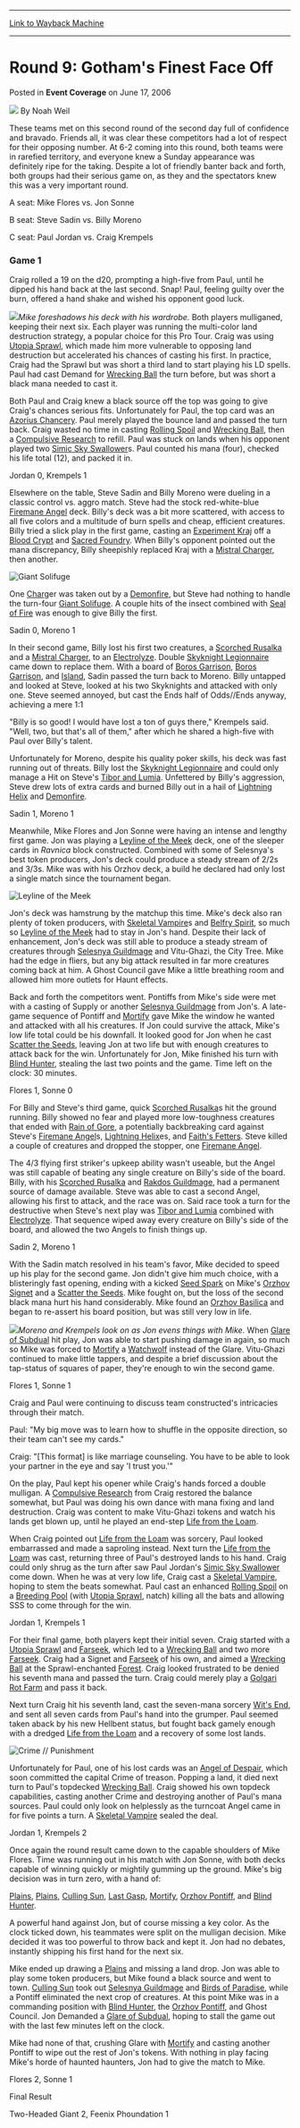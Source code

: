 
---
[Link to Wayback Machine](https://web.archive.org/web/20170621130826/http://magic.wizards.com/en/articles/archive/event-coverage/round-9-gothams-finest-face-2006-06-17)

[_metadata_:author]:- "Noah Weil"
[_metadata_:description]:- "These teams met on this second round of the second day full of confidence and bravado. Friends all, it was clear these competitors had a lot of respect for their opposing number. At 6-2 coming into this round, both teams were in rarefied territory, and everyone knew a Sunday appearance was definitely ripe for the taking. Despite a lot of friendly banter back and forth, both groups had their serious game on, as they and the spectators knew this was a very important round."
[_metadata_:generator]:- "Drupal 7 (http://drupal.org)"
[_metadata_:node]:- "542006"
[_metadata_:publish_date]:- "2006-06-17"
[_metadata_:source]:- "div-main-content"
[_metadata_:title]:- "Round 9: Gotham's Finest Face Off"
[_metadata_:wayback_capture_timestamp]:- "2017-06-21 13:08:26"
[_metadata_:wayback_raw_url]:- "https://web.archive.org/web/20170621130826id_/http://magic.wizards.com/en/articles/archive/event-coverage/round-9-gothams-finest-face-2006-06-17"
[_metadata_:wayback_url]:- "http://magic.wizards.com/en/articles/archive/event-coverage/round-9-gothams-finest-face-2006-06-17"
---


Round 9: Gotham's Finest Face Off
=================================



 Posted in **Event Coverage**
 on June 17, 2006 






![](https://media.magic.wizards.com/styles/auth_small/public/generic-avatar-150_113.png)
By Noah Weil












These teams met on this second round of the second day full of confidence and bravado. Friends all, it was clear these competitors had a lot of respect for their opposing number. At 6-2 coming into this round, both teams were in rarefied territory, and everyone knew a Sunday appearance was definitely ripe for the taking. Despite a lot of friendly banter back and forth, both groups had their serious game on, as they and the spectators knew this was a very important round.


A seat: Mike Flores vs. Jon Sonne  

B seat: Steve Sadin vs. Billy Moreno  

C seat: Paul Jordan vs. Craig Krempels


### Game 1


Craig rolled a 19 on the d20, prompting a high-five from Paul, until he dipped his hand back at the last second. Snap! Paul, feeling guilty over the burn, offered a hand shake and wished his opponent good luck.


![](https://media.magic.wizards.com/image_legacy_migration/sideboard/images/ptcha06/fm9_flores.jpg)*Mike foreshadows his deck with his wardrobe.*
Both players mulliganed, keeping their next six. Each player was running the multi-color land destruction strategy, a popular choice for this Pro Tour. Craig was using [Utopia Sprawl](http://gatherer.wizards.com/Pages/Card/Details.aspx?name=Utopia+Sprawl), which made him more vulnerable to opposing land destruction but accelerated his chances of casting his first. In practice, Craig had the Sprawl but was short a third land to start playing his LD spells. Paul had cast Demand for [Wrecking Ball](http://gatherer.wizards.com/Pages/Card/Details.aspx?name=Wrecking+Ball) the turn before, but was short a black mana needed to cast it.


Both Paul and Craig knew a black source off the top was going to give Craig's chances serious fits. Unfortunately for Paul, the top card was an [Azorius Chancery](http://gatherer.wizards.com/Pages/Card/Details.aspx?name=Azorius+Chancery). Paul merely played the bounce land and passed the turn back. Craig wasted no time in casting [Rolling Spoil](http://gatherer.wizards.com/Pages/Card/Details.aspx?name=Rolling+Spoil) and [Wrecking Ball](http://gatherer.wizards.com/Pages/Card/Details.aspx?name=Wrecking+Ball), then a [Compulsive Research](http://gatherer.wizards.com/Pages/Card/Details.aspx?name=Compulsive+Research) to refill. Paul was stuck on lands when his opponent played two [Simic Sky Swallower](http://gatherer.wizards.com/Pages/Card/Details.aspx?name=Simic+Sky+Swallower)s. Paul counted his mana (four), checked his life total (12), and packed it in.


Jordan 0, Krempels 1


Elsewhere on the table, Steve Sadin and Billy Moreno were dueling in a classic control vs. aggro match. Steve had the stock red-white-blue [Firemane Angel](http://gatherer.wizards.com/Pages/Card/Details.aspx?name=Firemane+Angel) deck. Billy's deck was a bit more scattered, with access to all five colors and a multitude of burn spells and cheap, efficient creatures. Billy tried a slick play in the first game, casting an [Experiment Kraj](http://gatherer.wizards.com/Pages/Card/Details.aspx?name=Experiment+Kraj) off a [Blood Crypt](http://gatherer.wizards.com/Pages/Card/Details.aspx?name=Blood+Crypt) and [Sacred Foundry](http://gatherer.wizards.com/Pages/Card/Details.aspx?name=Sacred+Foundry). When Billy's opponent pointed out the mana discrepancy, Billy sheepishly replaced Kraj with a [Mistral Charger](http://gatherer.wizards.com/Pages/Card/Details.aspx?name=Mistral+Charger), then another.



![Giant Solifuge](http://gatherer.wizards.com/Handlers/Image.ashx?type=card&name=Giant+Solifuge)

One [Char](http://gatherer.wizards.com/Pages/Card/Details.aspx?name=Char)ger was taken out by a [Demonfire](http://gatherer.wizards.com/Pages/Card/Details.aspx?name=Demonfire), but Steve had nothing to handle the turn-four [Giant Solifuge](http://gatherer.wizards.com/Pages/Card/Details.aspx?name=Giant+Solifuge). A couple hits of the insect combined with [Seal of Fire](http://gatherer.wizards.com/Pages/Card/Details.aspx?name=Seal+of+Fire) was enough to give Billy the first.


Sadin 0, Moreno 1


In their second game, Billy lost his first two creatures, a [Scorched Rusalka](http://gatherer.wizards.com/Pages/Card/Details.aspx?name=Scorched+Rusalka) and a [Mistral Charger](http://gatherer.wizards.com/Pages/Card/Details.aspx?name=Mistral+Charger), to an [Electrolyze](http://gatherer.wizards.com/Pages/Card/Details.aspx?name=Electrolyze). Double [Skyknight Legionnaire](http://gatherer.wizards.com/Pages/Card/Details.aspx?name=Skyknight+Legionnaire) came down to replace them. With a board of [Boros Garrison](http://gatherer.wizards.com/Pages/Card/Details.aspx?name=Boros+Garrison), [Boros Garrison](http://gatherer.wizards.com/Pages/Card/Details.aspx?name=Boros+Garrison), and [Island](http://gatherer.wizards.com/Pages/Card/Details.aspx?name=Island), Sadin passed the turn back to Moreno. Billy untapped and looked at Steve, looked at his two Skyknights and attacked with only one. Steve seemed annoyed, but cast the Ends half of Odds//Ends anyway, achieving a mere 1:1


"Billy is so good! I would have lost a ton of guys there," Krempels said. "Well, two, but that's all of them," after which he shared a high-five with Paul over Billy's talent.


Unfortunately for Moreno, despite his quality poker skills, his deck was fast running out of threats. Billy lost the [Skyknight Legionnaire](http://gatherer.wizards.com/Pages/Card/Details.aspx?name=Skyknight+Legionnaire) and could only manage a Hit on Steve's [Tibor and Lumia](http://gatherer.wizards.com/Pages/Card/Details.aspx?name=Tibor+and+Lumia). Unfettered by Billy's aggression, Steve drew lots of extra cards and burned Billy out in a hail of [Lightning Helix](http://gatherer.wizards.com/Pages/Card/Details.aspx?name=Lightning+Helix) and [Demonfire](http://gatherer.wizards.com/Pages/Card/Details.aspx?name=Demonfire).


Sadin 1, Moreno 1


Meanwhile, Mike Flores and Jon Sonne were having an intense and lengthy first game. Jon was playing a [Leyline of the Meek](http://gatherer.wizards.com/Pages/Card/Details.aspx?name=Leyline+of+the+Meek) deck, one of the sleeper cards in *Ravnica* block constructed. Combined with some of Selesnya's best token producers, Jon's deck could produce a steady stream of 2/2s and 3/3s. Mike was with his Orzhov deck, a build he declared had only lost a single match since the tournament began.



![Leyline of the Meek](http://gatherer.wizards.com/Handlers/Image.ashx?type=card&name=Leyline+of+the+Meek)

Jon's deck was hamstrung by the matchup this time. Mike's deck also ran plenty of token producers, with [Skeletal Vampire](http://gatherer.wizards.com/Pages/Card/Details.aspx?name=Skeletal+Vampire)s and [Belfry Spirit](http://gatherer.wizards.com/Pages/Card/Details.aspx?name=Belfry+Spirit), so much so [Leyline of the Meek](http://gatherer.wizards.com/Pages/Card/Details.aspx?name=Leyline+of+the+Meek) had to stay in Jon's hand. Despite their lack of enhancement, Jon's deck was still able to produce a steady stream of creatures through [Selesnya Guildmage](http://gatherer.wizards.com/Pages/Card/Details.aspx?name=Selesnya+Guildmage) and Vitu-Ghazi, the City Tree. Mike had the edge in fliers, but any big attack resulted in far more creatures coming back at him. A Ghost Council gave Mike a little breathing room and allowed him more outlets for Haunt effects.


Back and forth the competitors went. Pontiffs from Mike's side were met with a casting of Supply or another [Selesnya Guildmage](http://gatherer.wizards.com/Pages/Card/Details.aspx?name=Selesnya+Guildmage) from Jon's. A late-game sequence of Pontiff and [Mortify](http://gatherer.wizards.com/Pages/Card/Details.aspx?name=Mortify) gave Mike the window he wanted and attacked with all his creatures. If Jon could survive the attack, Mike's low life total could be his downfall. It looked good for Jon when he cast [Scatter the Seeds](http://gatherer.wizards.com/Pages/Card/Details.aspx?name=Scatter+the+Seeds), leaving Jon at two life but with enough creatures to attack back for the win. Unfortunately for Jon, Mike finished his turn with [Blind Hunter](http://gatherer.wizards.com/Pages/Card/Details.aspx?name=Blind+Hunter), stealing the last two points and the game. Time left on the clock: 30 minutes.


Flores 1, Sonne 0


For Billy and Steve's third game, quick [Scorched Rusalka](http://gatherer.wizards.com/Pages/Card/Details.aspx?name=Scorched+Rusalka)s hit the ground running. Billy showed no fear and played more low-toughness creatures that ended with [Rain of Gore](http://gatherer.wizards.com/Pages/Card/Details.aspx?name=Rain+of+Gore), a potentially backbreaking card against Steve's [Firemane Angel](http://gatherer.wizards.com/Pages/Card/Details.aspx?name=Firemane+Angel)s, [Lightning Helix](http://gatherer.wizards.com/Pages/Card/Details.aspx?name=Lightning+Helix)es, and [Faith's Fetters](http://gatherer.wizards.com/Pages/Card/Details.aspx?name=Faith%27s+Fetters). Steve killed a couple of creatures and dropped the stopper, one [Firemane Angel](http://gatherer.wizards.com/Pages/Card/Details.aspx?name=Firemane+Angel).


The 4/3 flying first striker's upkeep ability wasn't useable, but the Angel was still capable of beating any single creature on Billy's side of the board. Billy, with his [Scorched Rusalka](http://gatherer.wizards.com/Pages/Card/Details.aspx?name=Scorched+Rusalka) and [Rakdos Guildmage](http://gatherer.wizards.com/Pages/Card/Details.aspx?name=Rakdos+Guildmage), had a permanent source of damage available. Steve was able to cast a second Angel, allowing his first to attack, and the race was on. Said race took a turn for the destructive when Steve's next play was [Tibor and Lumia](http://gatherer.wizards.com/Pages/Card/Details.aspx?name=Tibor+and+Lumia) combined with [Electrolyze](http://gatherer.wizards.com/Pages/Card/Details.aspx?name=Electrolyze). That sequence wiped away every creature on Billy's side of the board, and allowed the two Angels to finish things up.


Sadin 2, Moreno 1


With the Sadin match resolved in his team's favor, Mike decided to speed up his play for the second game. Jon didn't give him much choice, with a blisteringly fast opening, ending with a kicked [Seed Spark](http://gatherer.wizards.com/Pages/Card/Details.aspx?name=Seed+Spark) on Mike's [Orzhov Signet](http://gatherer.wizards.com/Pages/Card/Details.aspx?name=Orzhov+Signet) and a [Scatter the Seeds](http://gatherer.wizards.com/Pages/Card/Details.aspx?name=Scatter+the+Seeds). Mike fought on, but the loss of the second black mana hurt his hand considerably. Mike found an [Orzhov Basilica](http://gatherer.wizards.com/Pages/Card/Details.aspx?name=Orzhov+Basilica) and began to re-assert his board position, but was still very low in life.


![](https://media.magic.wizards.com/image_legacy_migration/sideboard/images/ptcha06/fm9_sonne.jpg)*Moreno and Krempels look on as Jon evens things with Mike.*
When [Glare of Subdual](http://gatherer.wizards.com/Pages/Card/Details.aspx?name=Glare+of+Subdual) hit play, Jon was able to start pushing damage in again, so much so Mike was forced to [Mortify](http://gatherer.wizards.com/Pages/Card/Details.aspx?name=Mortify) a [Watchwolf](http://gatherer.wizards.com/Pages/Card/Details.aspx?name=Watchwolf) instead of the Glare. Vitu-Ghazi continued to make little tappers, and despite a brief discussion about the tap-status of squares of paper, they're enough to win the second game.


Flores 1, Sonne 1


Craig and Paul were continuing to discuss team constructed's intricacies through their match.  
  

Paul: "My big move was to learn how to shuffle in the opposite direction, so their team can't see my cards."  

Craig: "[This format] is like marriage counseling. You have to be able to look your partner in the eye and say 'I trust you.'"


On the play, Paul kept his opener while Craig's hands forced a double mulligan. A [Compulsive Research](http://gatherer.wizards.com/Pages/Card/Details.aspx?name=Compulsive+Research) from Craig restored the balance somewhat, but Paul was doing his own dance with mana fixing and land destruction. Craig was content to make Vitu-Ghazi tokens and watch his lands get blown up, until he played an end-step [Life from the Loam](http://gatherer.wizards.com/Pages/Card/Details.aspx?name=Life+from+the+Loam).


When Craig pointed out [Life from the Loam](http://gatherer.wizards.com/Pages/Card/Details.aspx?name=Life+from+the+Loam) was sorcery, Paul looked embarrassed and made a saproling instead. Next turn the [Life from the Loam](http://gatherer.wizards.com/Pages/Card/Details.aspx?name=Life+from+the+Loam) was cast, returning three of Paul's destroyed lands to his hand. Craig could only shrug as the turn after saw Paul Jordan's [Simic Sky Swallower](http://gatherer.wizards.com/Pages/Card/Details.aspx?name=Simic+Sky+Swallower) come down. When he was at very low life, Craig cast a [Skeletal Vampire](http://gatherer.wizards.com/Pages/Card/Details.aspx?name=Skeletal+Vampire), hoping to stem the beats somewhat. Paul cast an enhanced [Rolling Spoil](http://gatherer.wizards.com/Pages/Card/Details.aspx?name=Rolling+Spoil) on a [Breeding Pool](http://gatherer.wizards.com/Pages/Card/Details.aspx?name=Breeding+Pool) (with [Utopia Sprawl](http://gatherer.wizards.com/Pages/Card/Details.aspx?name=Utopia+Sprawl), natch) killing all the bats and allowing SSS to come through for the win.


Jordan 1, Krempels 1


For their final game, both players kept their initial seven. Craig started with a [Utopia Sprawl](http://gatherer.wizards.com/Pages/Card/Details.aspx?name=Utopia+Sprawl) and [Farseek](http://gatherer.wizards.com/Pages/Card/Details.aspx?name=Farseek), which led to a [Wrecking Ball](http://gatherer.wizards.com/Pages/Card/Details.aspx?name=Wrecking+Ball) and two more [Farseek](http://gatherer.wizards.com/Pages/Card/Details.aspx?name=Farseek). Craig had a Signet and [Farseek](http://gatherer.wizards.com/Pages/Card/Details.aspx?name=Farseek) of his own, and aimed a [Wrecking Ball](http://gatherer.wizards.com/Pages/Card/Details.aspx?name=Wrecking+Ball) at the Sprawl-enchanted [Forest](http://gatherer.wizards.com/Pages/Card/Details.aspx?name=Forest). Craig looked frustrated to be denied his seventh mana and passed the turn. Craig could merely play a [Golgari Rot Farm](http://gatherer.wizards.com/Pages/Card/Details.aspx?name=Golgari+Rot+Farm) and pass it back.


Next turn Craig hit his seventh land, cast the seven-mana sorcery [Wit's End](http://gatherer.wizards.com/Pages/Card/Details.aspx?name=Wit%27s+End), and sent all seven cards from Paul's hand into the grumper. Paul seemed taken aback by his new Hellbent status, but fought back gamely enough with a dredged [Life from the Loam](http://gatherer.wizards.com/Pages/Card/Details.aspx?name=Life+from+the+Loam) and a recovery of some lost lands.



![Crime // Punishment](http://gatherer.wizards.com/Handlers/Image.ashx?type=card&name=Crime+%2F%2F+Punishment)

Unfortunately for Paul, one of his lost cards was an [Angel of Despair](http://gatherer.wizards.com/Pages/Card/Details.aspx?name=Angel+of+Despair), which soon committed the capital Crime of treason. Popping a land, it died next turn to Paul's topdecked [Wrecking Ball](http://gatherer.wizards.com/Pages/Card/Details.aspx?name=Wrecking+Ball). Craig showed his own topdeck capabilities, casting another Crime and destroying another of Paul's mana sources. Paul could only look on helplessly as the turncoat Angel came in for five points a turn. A [Skeletal Vampire](http://gatherer.wizards.com/Pages/Card/Details.aspx?name=Skeletal+Vampire) sealed the deal.


Jordan 1, Krempels 2


Once again the round result came down to the capable shoulders of Mike Flores. Time was running out in his match with Jon Sonne, with both decks capable of winning quickly or mightily gumming up the ground. Mike's big decision was in turn zero, with a hand of:


[Plains](http://gatherer.wizards.com/Pages/Card/Details.aspx?name=Plains), [Plains](http://gatherer.wizards.com/Pages/Card/Details.aspx?name=Plains), [Culling Sun](http://gatherer.wizards.com/Pages/Card/Details.aspx?name=Culling+Sun), [Last Gasp](http://gatherer.wizards.com/Pages/Card/Details.aspx?name=Last+Gasp), [Mortify](http://gatherer.wizards.com/Pages/Card/Details.aspx?name=Mortify), [Orzhov Pontiff](http://gatherer.wizards.com/Pages/Card/Details.aspx?name=Orzhov+Pontiff), and [Blind Hunter](http://gatherer.wizards.com/Pages/Card/Details.aspx?name=Blind+Hunter).


A powerful hand against Jon, but of course missing a key color. As the clock ticked down, his teammates were split on the mulligan decision. Mike decided it was too powerful to throw back and kept it. Jon had no debates, instantly shipping his first hand for the next six.


Mike ended up drawing a [Plains](http://gatherer.wizards.com/Pages/Card/Details.aspx?name=Plains) and missing a land drop. Jon was able to play some token producers, but Mike found a black source and went to town. [Culling Sun](http://gatherer.wizards.com/Pages/Card/Details.aspx?name=Culling+Sun) took out [Selesnya Guildmage](http://gatherer.wizards.com/Pages/Card/Details.aspx?name=Selesnya+Guildmage) and [Birds of Paradise](http://gatherer.wizards.com/Pages/Card/Details.aspx?name=Birds+of+Paradise), while a Pontiff eliminated the next crop of creatures. At this point Mike was in a commanding position with [Blind Hunter](http://gatherer.wizards.com/Pages/Card/Details.aspx?name=Blind+Hunter), the [Orzhov Pontiff](http://gatherer.wizards.com/Pages/Card/Details.aspx?name=Orzhov+Pontiff), and Ghost Council. Jon Demanded a [Glare of Subdual](http://gatherer.wizards.com/Pages/Card/Details.aspx?name=Glare+of+Subdual), hoping to stall the game out with the last few minutes left on the clock.


Mike had none of that, crushing Glare with [Mortify](http://gatherer.wizards.com/Pages/Card/Details.aspx?name=Mortify) and casting another Pontiff to wipe out the rest of Jon's tokens. With nothing in play facing Mike's horde of haunted haunters, Jon had to give the match to Mike.


Flores 2, Sonne 1


Final Result  

Two-Headed Giant 2, Feenix Phoundation 1








